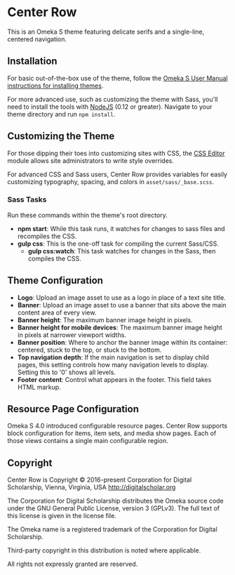 # Center Row

This is an Omeka S theme featuring delicate serifs and a single-line, centered navigation. 

## Installation

For basic out-of-the-box use of the theme, follow the [Omeka S User Manual instructions for installing themes](https://omeka.org/s/docs/user-manual/sites/site_theme/#installing-themes). 

For more advanced use, such as customizing the theme with Sass, you'll need to install the tools with [NodeJS](https://nodejs.org/en/) (0.12 or greater). Navigate to your theme directory and run `npm install`.

## Customizing the Theme

For those dipping their toes into customizing sites with CSS, the [CSS Editor](https://omeka.org/s/modules/CSSEditor/) module allows site administrators to write style overrides.

For advanced CSS and Sass users, Center Row provides variables for easily customizing typography, spacing, and colors in `asset/sass/_base.scss`.

### Sass Tasks

Run these commands within the theme's root directory.

* **npm start**: While this task runs, it watches for changes to sass files and recompiles the CSS.
* **gulp css**: This is the one-off task for compiling the current Sass/CSS.
  * **gulp css:watch**: This task watches for changes in the Sass, then compiles the CSS.

## Theme Configuration

* **Logo**: Upload an image asset to use as a logo in place of a text site title.
* **Banner**: Upload an image asset to use a banner that sits above the main content area of every view.
* **Banner height**: The maximum banner image height in pixels.
* **Banner height for mobile devices**: The maximum banner image height in pixels at narrower viewport widths.
* **Banner position**: Where to anchor the banner image within its container: centered, stuck to the top, or stuck to the bottom.
* **Top navigation depth**: If the main navigation is set to display child pages, this setting controls how many navigation levels to display. Setting this to '0' shows all levels.
* **Footer content**: Control what appears in the footer. This field takes HTML markup.

## Resource Page Configuration

Omeka S 4.0 introduced configurable resource pages. Center Row supports block configuration for items, item sets, and media show pages. Each of those views contains a single main configurable region.

## Copyright
Center Row is Copyright © 2016-present Corporation for Digital Scholarship, Vienna, Virginia, USA http://digitalscholar.org

The Corporation for Digital Scholarship distributes the Omeka source code
under the GNU General Public License, version 3 (GPLv3). The full text
of this license is given in the license file.

The Omeka name is a registered trademark of the Corporation for Digital Scholarship.

Third-party copyright in this distribution is noted where applicable.

All rights not expressly granted are reserved.
